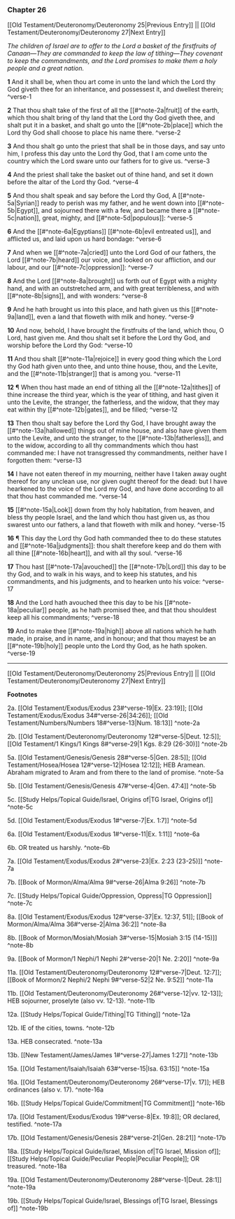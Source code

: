 ### Chapter 26

[[Old Testament/Deuteronomy/Deuteronomy 25|Previous Entry]]  ||  [[Old Testament/Deuteronomy/Deuteronomy 27|Next Entry]]

*The children of Israel are to offer to the Lord a basket of the firstfruits of Canaan—They are commanded to keep the law of tithing—They covenant to keep the commandments, and the Lord promises to make them a holy people and a great nation.*

**1**  And it shall be, when thou art come in unto the land which the Lord thy God giveth thee for an inheritance, and possessest it, and dwellest therein; ^verse-1

**2**  That thou shalt take of the first of all the [[#^note-2a|fruit]] of the earth, which thou shalt bring of thy land that the Lord thy God giveth thee, and shalt put it in a basket, and shalt go unto the [[#^note-2b|place]] which the Lord thy God shall choose to place his name there. ^verse-2

**3**  And thou shalt go unto the priest that shall be in those days, and say unto him, I profess this day unto the Lord thy God, that I am come unto the country which the Lord sware unto our fathers for to give us. ^verse-3

**4**  And the priest shall take the basket out of thine hand, and set it down before the altar of the Lord thy God. ^verse-4

**5**  And thou shalt speak and say before the Lord thy God, A [[#^note-5a|Syrian]] ready to perish was my father, and he went down into [[#^note-5b|Egypt]], and sojourned there with a few, and became there a [[#^note-5c|nation]], great, mighty, and [[#^note-5d|populous]]: ^verse-5

**6**  And the [[#^note-6a|Egyptians]] [[#^note-6b|evil entreated us]], and afflicted us, and laid upon us hard bondage: ^verse-6

**7**  And when we [[#^note-7a|cried]] unto the Lord God of our fathers, the Lord [[#^note-7b|heard]] our voice, and looked on our affliction, and our labour, and our [[#^note-7c|oppression]]: ^verse-7

**8**  And the Lord [[#^note-8a|brought]] us forth out of Egypt with a mighty hand, and with an outstretched arm, and with great terribleness, and with [[#^note-8b|signs]], and with wonders: ^verse-8

**9**  And he hath brought us into this place, and hath given us this [[#^note-9a|land]], even a land that floweth with milk and honey. ^verse-9

**10**  And now, behold, I have brought the firstfruits of the land, which thou, O Lord, hast given me. And thou shalt set it before the Lord thy God, and worship before the Lord thy God: ^verse-10

**11**  And thou shalt [[#^note-11a|rejoice]] in every good thing which the Lord thy God hath given unto thee, and unto thine house, thou, and the Levite, and the [[#^note-11b|stranger]] that is among you. ^verse-11

**12**  ¶ When thou hast made an end of tithing all the [[#^note-12a|tithes]] of thine increase the third year, which is the year of tithing, and hast given it unto the Levite, the stranger, the fatherless, and the widow, that they may eat within thy [[#^note-12b|gates]], and be filled; ^verse-12

**13**  Then thou shalt say before the Lord thy God, I have brought away the [[#^note-13a|hallowed]] things out of mine house, and also have given them unto the Levite, and unto the stranger, to the [[#^note-13b|fatherless]], and to the widow, according to all thy commandments which thou hast commanded me: I have not transgressed thy commandments, neither have I forgotten them: ^verse-13

**14**  I have not eaten thereof in my mourning, neither have I taken away ought thereof for any unclean use, nor given ought thereof for the dead: but I have hearkened to the voice of the Lord my God, and have done according to all that thou hast commanded me. ^verse-14

**15**  [[#^note-15a|Look]] down from thy holy habitation, from heaven, and bless thy people Israel, and the land which thou hast given us, as thou swarest unto our fathers, a land that floweth with milk and honey. ^verse-15

**16**  ¶ This day the Lord thy God hath commanded thee to do these statutes and [[#^note-16a|judgments]]: thou shalt therefore keep and do them with all thine [[#^note-16b|heart]], and with all thy soul. ^verse-16

**17**  Thou hast [[#^note-17a|avouched]] the [[#^note-17b|Lord]] this day to be thy God, and to walk in his ways, and to keep his statutes, and his commandments, and his judgments, and to hearken unto his voice: ^verse-17

**18**  And the Lord hath avouched thee this day to be his [[#^note-18a|peculiar]] people, as he hath promised thee, and that thou shouldest keep all his commandments; ^verse-18

**19**  And to make thee [[#^note-19a|high]] above all nations which he hath made, in praise, and in name, and in honour; and that thou mayest be an [[#^note-19b|holy]] people unto the Lord thy God, as he hath spoken. ^verse-19


---
[[Old Testament/Deuteronomy/Deuteronomy 25|Previous Entry]]  ||  [[Old Testament/Deuteronomy/Deuteronomy 27|Next Entry]]


**Footnotes**


2a. [[Old Testament/Exodus/Exodus 23#^verse-19|Ex. 23:19]]; [[Old Testament/Exodus/Exodus 34#^verse-26|34:26]]; [[Old Testament/Numbers/Numbers 18#^verse-13|Num. 18:13]] ^note-2a

2b. [[Old Testament/Deuteronomy/Deuteronomy 12#^verse-5|Deut. 12:5]]; [[Old Testament/1 Kings/1 Kings 8#^verse-29|1 Kgs. 8:29 (26-30)]] ^note-2b

5a. [[Old Testament/Genesis/Genesis 28#^verse-5|Gen. 28:5]]; [[Old Testament/Hosea/Hosea 12#^verse-12|Hosea 12:12]]; HEB Aramean. Abraham migrated to Aram and from there to the land of promise.  ^note-5a

5b. [[Old Testament/Genesis/Genesis 47#^verse-4|Gen. 47:4]] ^note-5b

5c. [[Study Helps/Topical Guide/Israel, Origins of|TG Israel, Origins of]] ^note-5c

5d. [[Old Testament/Exodus/Exodus 1#^verse-7|Ex. 1:7]] ^note-5d

6a. [[Old Testament/Exodus/Exodus 1#^verse-11|Ex. 1:11]] ^note-6a

6b. OR treated us harshly. ^note-6b

7a. [[Old Testament/Exodus/Exodus 2#^verse-23|Ex. 2:23 (23-25)]] ^note-7a

7b. [[Book of Mormon/Alma/Alma 9#^verse-26|Alma 9:26]] ^note-7b

7c. [[Study Helps/Topical Guide/Oppression, Oppress|TG Oppression]] ^note-7c

8a. [[Old Testament/Exodus/Exodus 12#^verse-37|Ex. 12:37, 51]]; [[Book of Mormon/Alma/Alma 36#^verse-2|Alma 36:2]] ^note-8a

8b. [[Book of Mormon/Mosiah/Mosiah 3#^verse-15|Mosiah 3:15 (14-15)]] ^note-8b

9a. [[Book of Mormon/1 Nephi/1 Nephi 2#^verse-20|1 Ne. 2:20]] ^note-9a

11a. [[Old Testament/Deuteronomy/Deuteronomy 12#^verse-7|Deut. 12:7]]; [[Book of Mormon/2 Nephi/2 Nephi 9#^verse-52|2 Ne. 9:52]] ^note-11a

11b. [[Old Testament/Deuteronomy/Deuteronomy 26#^verse-12|vv. 12-13]]; HEB sojourner, proselyte (also vv. 12-13). ^note-11b

12a. [[Study Helps/Topical Guide/Tithing|TG Tithing]] ^note-12a

12b. IE of the cities, towns. ^note-12b

13a. HEB consecrated. ^note-13a

13b. [[New Testament/James/James 1#^verse-27|James 1:27]] ^note-13b

15a. [[Old Testament/Isaiah/Isaiah 63#^verse-15|Isa. 63:15]] ^note-15a

16a. [[Old Testament/Deuteronomy/Deuteronomy 26#^verse-17|v. 17]]; HEB ordinances (also v. 17). ^note-16a

16b. [[Study Helps/Topical Guide/Commitment|TG Commitment]] ^note-16b

17a. [[Old Testament/Exodus/Exodus 19#^verse-8|Ex. 19:8]]; OR declared, testified.  ^note-17a

17b. [[Old Testament/Genesis/Genesis 28#^verse-21|Gen. 28:21]] ^note-17b

18a. [[Study Helps/Topical Guide/Israel, Mission of|TG Israel, Mission of]]; [[Study Helps/Topical Guide/Peculiar People|Peculiar People]]; OR treasured.  ^note-18a

19a. [[Old Testament/Deuteronomy/Deuteronomy 28#^verse-1|Deut. 28:1]] ^note-19a

19b. [[Study Helps/Topical Guide/Israel, Blessings of|TG Israel, Blessings of]] ^note-19b